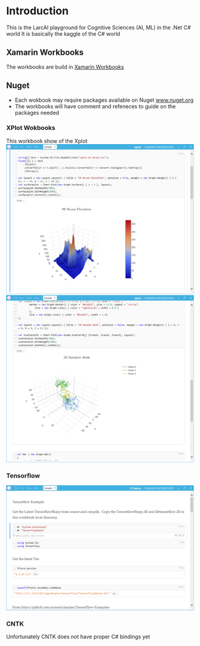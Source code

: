 # Introduction
This is the LarcAI playground for Cognitive Sciences (AI, ML) in the .Net C# world
It is basically the kaggle of the C# world

## Xamarin Workbooks
The workbooks are build in 
[Xamarin Workbooks](https://developer.xamarin.com/guides/cross-platform/workbooks/)

## Nuget
- Each wokbook may require packages available on Nuget www.nuget.org
- The workbooks will have comment and refeneces to guide on the packages needed

### XPlot Wokbooks
This workbook show of the Xplot
![Screenshot.Xplot](screenshot.xplot1.png)
![Screenshot.Xplot2](screenshot.xplot2.png)

### Tensorflow

![Screenshot.Tfsharp](screenshot.tfsharp.png)

### CNTK

Unfortunately CNTK does not have proper C# bindings yet